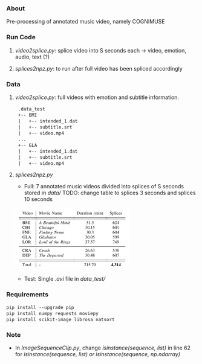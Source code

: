 
### About
Pre-processing of annotated music video, namely COGNIMUSE

### Run Code
1. *video2splice.py*: splice video into S seconds each -> video, emotion, audio, text (?)
    
2. *splices2npz.py*: to run after full video has been spliced accordingly

### Data
1. *video2splice.py*: full videos with emotion and subtitle information.

        .data_test
        +-- BMI
        |   +-- intended_1.dat
        |   +-- subtitle.srt
        |   +-- video.mp4
        ...
        +-- GLA
        |   +-- intended_1.dat
        |   +-- subtitle.srt
        |   +-- video.mp4 
    
2. *splices2npz.py*
    * Full: 7 annotated music videos divided into splices of S seconds stored in *data/*
    TODO: change table to splices 3 seconds and splices 10 seconds
    <p align="left">
    <img src="https://github.com/gcunhase/AnnotatedMV-PreProcessing/blob/master/assets/dataset.png" width="300" alt="Dataset">
    </p>
    
    * Test: Single *.avi* file in *data_test/*

### Requirements
```
pip install --upgrade pip
pip install numpy requests moviepy
pip install scikit-image librosa natsort
```

### Note
* In *ImageSequenceClip.py*, change *isinstance(sequence, list)* in line 62 for *isinstance(sequence, list) or isinstance(sequence, np.ndarray)*
